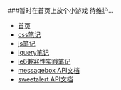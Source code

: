 ###暂时在首页上放个小游戏
待维护...    
    
* [首页](http://wangmoumei.github.io)     
* [css笔记](http://wangmoumei.github.io/css.html)     
* [js笔记 ](http://wangmoumei.github.io/jsnote.html)   
* [jquery笔记](http://wangmoumei.github.io/jqnote.html)    
* [ie6兼容性实践笔记](http://wangmoumei.github.io/ie6.html)      
* [messagebox API文档](http://wangmoumei.github.io/messagebox)     
* [sweetalert API文档](http://wangmoumei.github.io/sweetalert)     
